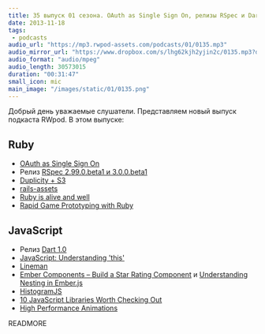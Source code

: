 ```yaml
---
title: 35 выпуск 01 сезона. OAuth as Single Sign On, релизы RSpec и Dart, Lineman, HistogramJS и прочее
date: 2013-11-18
tags:
 - podcasts
audio_url: "https://mp3.rwpod-assets.com/podcasts/01/0135.mp3"
audio_mirror_url: "https://www.dropbox.com/s/lhg62kjh2yjin2c/0135.mp3?dl=1"
audio_format: "audio/mpeg"
audio_length: 30573015
duration: "00:31:47"
small_icon: mic
main_image: "/images/static/01/0135.png"
---
```


Добрый день уважаемые слушатели. Представляем новый выпуск подкаста RWpod. В этом выпуске:

## Ruby

 - [OAuth as Single Sign On](https://blog.heroku.com/archives/2013/11/14/oauth-sso)
 - Релиз [RSpec 2.99.0.beta1 и 3.0.0.beta1](http://myronmars.to/n/dev-blog/2013/11/rspec-2-99-and-3-0-betas-have-been-released)
 - [Duplicity + S3](http://blog.phusion.nl/2013/11/11/duplicity-s3-easy-cheap-encrypted-automated-full-disk-backups-for-your-servers/)
 - [rails-assets](https://github.com/rails-assets/rails-assets/)
 - [Ruby is alive and well](http://trevoke.net/blog/2013/11/11/ruby-is-alive-and-well/)
 - [Rapid Game Prototyping with Ruby](http://www.confreaks.com/videos/2636-madisonruby2013-rapid-game-prototyping-with-ruby)

## JavaScript

 - Релиз [Dart 1.0](http://blog.chromium.org/2013/11/dart-10-stable-sdk-for-structured-web.html)
 - [JavaScript: Understanding 'this'](https://coderwall.com/p/thslzw)
 - [Lineman](http://blog.testdouble.com/posts/2013-11-12-1st-class-web-development-with-lineman.html)
 - [Ember Components – Build a Star Rating Component](http://www.wintellect.com/blogs/nstieglitz/ember-components-%E2%80%93-build-a-star-rating-component) и [Understanding Nesting in Ember.js](http://ugisozols.com/blog/2013/11/05/understanding-nesting-in-emberjs/)
 - [HistogramJS](https://github.com/AbdiasSoftware/HistogramJS)
 - [10 JavaScript Libraries Worth Checking Out](http://codegeekz.com/10-javascript-libraries-worth-checking-out/)
 - [High Performance Animations](http://www.html5rocks.com/en/tutorials/speed/high-performance-animations/)

READMORE

